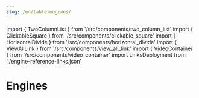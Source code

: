 ```yaml
---
slug: /en/table-engines/
---
```


import { TwoColumnList } from '/src/components/two_column_list'
import { ClickableSquare } from '/src/components/clickable_square'
import { HorizontalDivide } from '/src/components/horizontal_divide'
import { ViewAllLink } from '/src/components/view_all_link'
import { VideoContainer } from '/src/components/video_container'
import LinksDeployment from './engine-reference-links.json'

# Engines

<HorizontalDivide />

<TwoColumnList items={LinksDeployment} />